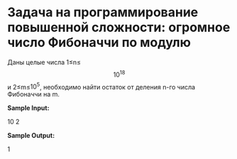 # Задача на программирование повышенной сложности: огромное число Фибоначчи по модулю

Даны целые числа 1≤n≤$$10^{18}$$ и 2≤m≤$10^5$, необходимо найти остаток от деления n-го числа Фибоначчи на m.

**Sample Input:**

10 2

**Sample Output:**

1
